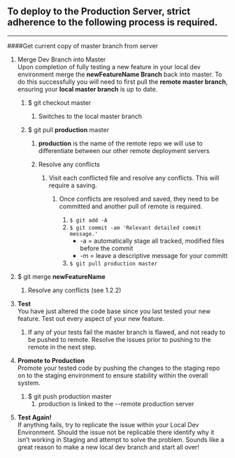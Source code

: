 ## To deploy to the Production Server, strict adherence to the following process is required.

---
####Get current copy of master branch from server
1. Merge Dev Branch into Master  
Upon completion of fully testing a new feature in your local dev environment merge the __newFeatureName Branch__ back into master.
 To do this successfully you will need to first pull the **remote master branch**, ensuring your **local master branch** is up to date.

   1. $ git checkout master

       1. Switches to the local master branch

   2. $ git pull **production** master

      1. **production** is the name of the remote repo we will use to differentiate between our other remote deployment servers

      2. Resolve any conflicts

         1. Visit each conflicted file and resolve any conflicts. This will require a saving.

            1. Once conflicts are resolved and saved, they need to be committed and another pull of remote is required.

               1. `$ git add -A`
               2. `$ git commit -am 'Relevant detailed commit message.'`  
                  * -a  = automatically stage all tracked, modified files before the commit  
                  * -m = leave a descriptive message for your committ
               3. `$ git pull production master`


  3. $ git merge **newFeatureName**

     1. Resolve any conflicts (see 1.2.2)

1. **Test**  
You have just altered the code base since you last tested your new feature. Test out every aspect of your new feature.
   1. If any of your tests fail the master branch is flawed, and not ready to be pushed to remote. Resolve the issues prior to pushing to the remote in the next step.

3. **Promote to Production**  
Promote your tested code by pushing the changes to the staging repo on to the staging environment to ensure stability within the overall system.

    1. $ git push production master
       1. production is linked to the --remote production server

4. **Test Again!**  
If anything fails, try to replicate the issue within your Local Dev Environment. Should the issue not be replicable there identify why it isn’t working in Staging and attempt to solve the problem. Sounds like a great reason to make a new local dev branch and start all over!


